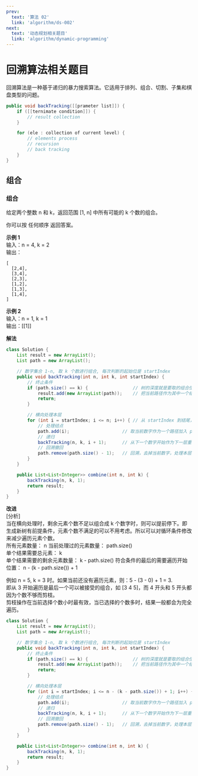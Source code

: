 ```yaml
---
prev:
  text: '算法 02'
  link: 'algorithm/ds-002'
next:
  text: '动态规划相关题目'
  link: 'algorithm/dynamic-programming'
---
```


# 回溯算法相关题目
回溯算法是一种基于递归的暴力搜索算法。它适用于排列、组合、切割、子集和棋盘类型的问题。  

``` java
public void backTracking([[prameter list]]) {
    if ([[ternimate condition]]) {
        // result collection
    }

    for (ele : collection of current level) {
        // elements process
        // recursion
        // back tracking
    }
}
```

## 组合
### 组合 <Badge text="LeetCode 77" type="warning"/>
给定两个整数 n 和 k，返回范围 [1, n] 中所有可能的 k 个数的组合。  

你可以按 任何顺序 返回答案。  

**示例 1**  
输入：n = 4, k = 2  
输出：  
```
[
  [2,4],
  [3,4],
  [2,3],
  [1,2],
  [1,3],
  [1,4],
]
```

**示例 2**  
输入：n = 1, k = 1  
输出：[[1]]  

**解法**  
``` java
class Solution {
    List result = new ArrayList();
    List path = new ArrayList();

    // 数字集合 1-n, 取 k 个数进行组合, 每次判断的起始位是 startIndex
    public void backTracking(int n, int k, int startIndex) {
        // 终止条件
        if (path.size() == k) {                 // 树的深度就是要取的组合位数
            result.add(new ArrayList(path));    // 把当前路径作为其中一个结果放进结果集
            return;
        }

        // 横向处理本层
        for (int i = startIndex; i <= n; i++) { // 从 startIndex 到结尾，每个都取一次生成新树
            // 处理结点
            path.add(i);                    // 取当前数字作为一个路径加入 path
            // 递归
            backTracking(n, k, i + 1);      // 从下一个数字开始作为下一层重复
            // 回溯撤回
            path.remove(path.size() - 1);   // 回溯，去掉当前数字，处理本层第二个元素
        }
    }

    public List<List<Integer>> combine(int n, int k) {
        backTracking(n, k, 1);
        return result;
    }
}
```

**改进**  
[分析]  
当在横向处理时，剩余元素个数不足以组合成 k 个数字时，则可以提前停下。即生成新树有前提条件，元素个数不满足的可以不用考虑。所以可以对循环条件修改来减少遍历元素个数。  
所有元素数量： n
当前处理过的元素数量： path.size()  
单个结果需要总元素： k  
单个结果需要的剩余元素数量： k - path.size()
符合条件的最后的需要遍历开始位置： n - (k - path.size()) + 1  

例如 n = 5, k = 3 时。如果当前还没有遍历元素，则：5 - (3 - 0) + 1 = 3.  
即从 3 开始遍历是最后一个可以被接受的组合，如 [3 4 5]，而 4 开头和 5 开头都因为个数不够而剪枝。  
剪枝操作在当前选择个数小时最有效，当已选择的个数多时，结果一般都会为完全遍历。  

``` java
class Solution {
    List result = new ArrayList();
    List path = new ArrayList();

    // 数字集合 1-n, 取 k 个数进行组合, 每次判断的起始位是 startIndex
    public void backTracking(int n, int k, int startIndex) {
        // 终止条件
        if (path.size() == k) {                 // 树的深度就是要取的组合位数
            result.add(new ArrayList(path));    // 把当前路径作为其中一个结果放进结果集
            return;
        }

        // 横向处理本层
        for (int i = startIndex; i <= n - (k - path.size()) + 1; i++) { // 从 startIndex 到合适的结尾，每个都取一次
            // 处理结点
            path.add(i);                    // 取当前数字作为一个路径加入 path
            // 递归
            backTracking(n, k, i + 1);      // 从下一个数字开始作为下一层重复
            // 回溯撤回
            path.remove(path.size() - 1);   // 回溯，去掉当前数字，处理本层第二个元素
        }
    }

    public List<List<Integer>> combine(int n, int k) {
        backTracking(n, k, 1);
        return result;
    }
}
```